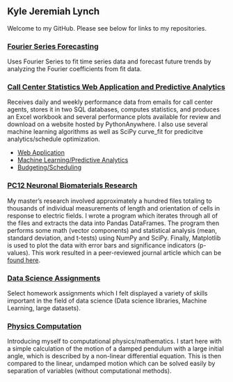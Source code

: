 ## Kyle Jeremiah Lynch

Welcome to my GitHub. Please see below for links to my repositories.

### [Fourier Series Forecasting](https://kylejlynch.github.io/Fourier_Forecasting/)
Uses Fourier Series to fit time series data and forecast future trends by analyzing the Fourier coefficients from fit data.

### [Call Center Statistics Web Application and Predictive Analytics](https://kylejlynch.github.io/UMRF/)
Receives daily and weekly performance data from emails for call center agents, stores it in two SQL databases, computes statistics, and produces an Excel workbook and several performance plots available for review and download on a website hosted by PythonAnywhere. I also use several machine learning algorithms as well as SciPy curve_fit for predicitve analytics/schedule optimization.
* [Web Application](https://github.com/kylejlynch/UMRF/blob/master/README.md#umrf-ventures-agent-data-and-statistics-web-application)
* [Machine Learning/Predictive Analytics](https://github.com/kylejlynch/UMRF/blob/master/README.md#machine-learning-and-predictive-analytics)
* [Budgeting/Scheduling](https://github.com/kylejlynch/UMRF/blob/master/README.md#budgeting-and-scheduling)

### [PC12 Neuronal Biomaterials Research](https://kylejlynch.github.io/PC12/)
My master’s research involved approximately a hundred files totaling to thousands of individual measurements of length and orientation of cells in response to electric fields. I wrote a program which iterates through all of the files and extracts the data into Pandas DataFrames. The program then performs some math (vector components) and statistical analysis (mean, standard deviation, and t-tests) using NumPy and SciPy. Finally, Matplotlib is used to plot the data with error bars and significance indicators (p-values). This work resulted in a peer-reviewed journal article which can be [found here](http://www.mdpi.com/2079-4983/9/2/30/htm).

### [Data Science Assignments](https://kylejlynch.github.io/Assignments/)
Select homework assignments which I felt displayed a variety of skills important in the field of data science (Data science libraries, Machine Learning, large datasets).

### [Physics Computation](https://nbviewer.jupyter.org/github/kylejlynch/Physics/blob/master/Motion%20of%20a%20Pendulum.ipynb)  
Introducing myself to computational physics/mathematics. I start here with a simple calculation of the motion of a damped pendulum with a large initial angle, which is described by a non-linear differential equation. This is then compared to the linear, undamped motion which can be solved easily by separation of variables (without computational methods).
